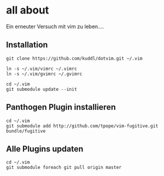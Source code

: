 # all about

Ein erneuter Versuch mit vim zu leben....

## Installation
    git clone https://github.com/kuddl/dotvim.git ~/.vim

    ln -s ~/.vim/vimrc ~/.vimrc
    ln -s ~/.vim/gvimrc ~/.gvimrc

    cd ~/.vim
    git submodule update --init

## Panthogen Plugin installieren
    cd ~/.vim
    git submodule add http://github.com/tpope/vim-fugitive.git bundle/fugitive

## Alle Plugins updaten
    cd ~/.vim
    git submodule foreach git pull origin master
